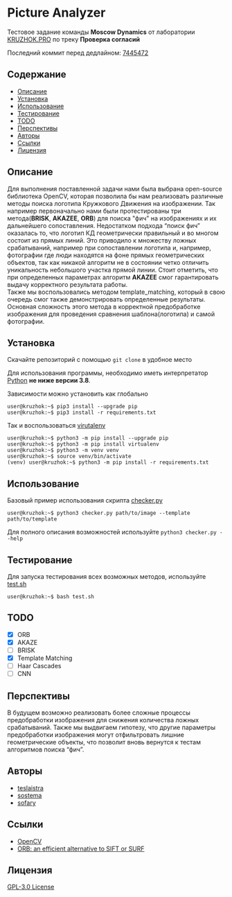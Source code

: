 # Picture Analyzer 
Тестовое задание команды **Moscow Dynamics** от лаборатории [KRUZHOK.PRO](https://KRUZHOK.PRO) по треку **Проверка согласий**

Последний коммит перед дедлайном: 
[7445472](https://github.com/teslaistra/kruzhok_picture_analyzer/commit/7445472b9432539768f1b1a8b9afea92014af272)

## Содержание
* [Описание](#описание)
* [Установка](#установка)
* [Использование](#использование)
* [Тестирование](#тестирование)
* [TODO](#todo)
* [Перспективы](#перспективы)
* [Авторы](#авторы)
* [Ссылки](#ссылки)
* [Лицензия](#лицензия)

## Описание
Для выполнения поставленной задачи нами была выбрана open-source библиотека OpenCV, 
которая позволила бы нам реализовать различные методы поиска логотипа Кружкового Движения на изображении. 
Так например первоначально нами были протестированы три метода(**BRISK**, **AKAZEE**, **ORB**) для поиска "фич" на 
изображениях и их дальнейшего сопоставления. Недостатком подхода “поиск фич” оказалась то, что логотип КД геометрически 
правильный и во многом состоит из прямых линий. Это приводило к множеству ложных срабатываний, например при сопоставлении 
логотипа и, например, фотографии где люди находятся на фоне прямых геометрических объектов, так как никакой алгоритм не 
в состоянии четко отличить уникальность небольшого участка прямой линии. 
Стоит отметить, что при определенных параметрах алгоритм **AKAZEE** смог гарантировать выдачу корректного результата работы. 
<br>Также мы воспользовались методом template_matching, который в свою очередь смог также демонстрировать определенные результаты. Основная сложность этого метода в корректной предобработке изображения для проведения сравнения шаблона(логотипа) и самой фотографии.


## Установка
Скачайте репозиторий с помощью `git clone` в удобное место

Для использования программы, необходимо иметь интерпретатор 
[Python](https://www.python.org) **не ниже версии 3.8**.

Зависимости можно установить как глобально
```console
user@kruzhok:~$ pip3 install --upgrade pip
user@kruzhok:~$ pip3 install -r requirements.txt
```

Так и воспользоваться [virutalenv](https://virtualenv.pypa.io/en/latest/)
```console
user@kruzhok:~$ python3 -m pip install --upgrade pip
user@kruzhok:~$ python3 -m pip install virtualenv
user@kruzhok:~$ python3 -m venv venv
user@kruzhok:~$ source venv/bin/activate
(venv) user@kruzhok:~$ python3 -m pip install -r requirements.txt
```

## Использование
Базовый пример использования скрипта [checker.py](checker.py)
```console
user@kruzhok:~$ python3 checker.py path/to/image --template path/to/template
```
Для полного описания возможностей используйте `python3 checker.py --help`

## Тестирование
Для запуска тестирования всех возможных методов, используйте [test.sh](test.sh)
```console
user@kruzhok:~$ bash test.sh
```

## TODO
- [x] ORB
- [x] AKAZE
- [ ] BRISK
- [x] Template Matching
- [ ] Haar Cascades
- [ ] CNN

## Перспективы
В будущем возможно реализовать более сложные процессы предобработки изображения для снижения количества ложных срабатываний. 
Также мы выдвигаем гипотезу, что другие параметры предобработки изображения могут отфильтровать лишние геометрические объекты, 
что позволит вновь вернутся к тестам алгоритмов поиска “фич”.

## Авторы
- [teslaistra](https://github.com/teslaistra)
- [sostema](https://github.com/sostema)
- [sofary](https://github.com/sofary)
  
## Ссылки
- [OpenCV](https://opencv.org)
- [ORB: an efficient alternative to SIFT or SURF](http://www.willowgarage.com/sites/default/files/orb_final.pdf)

## Лицензия
[GPL-3.0 License](LICENSE)
